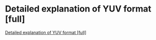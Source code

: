 # Detailed explanation of YUV format [full]
[Detailed explanation of YUV format [full]](https://aiwithcloud.com/2022/09/15/detailed_explanation_of_yuv_format_full/)